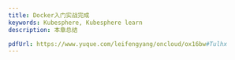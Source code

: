 ```yaml
---
title: Docker入门实战完成
keywords: Kubesphere, Kubesphere learn
description: 本章总结

pdfUrl: https://www.yuque.com/leifengyang/oncloud/ox16bw#Tulhx
---
```



